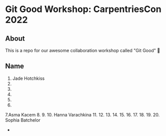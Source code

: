 # Git Good Workshop: CarpentriesCon 2022

## About 
This is a repo for our awesome collaboration workshop called "Git Good" :tada:

## Name
1. Jade Hotchkiss 
2. 
3. 
4.
5.
6.
7.Asma Kacem
8.
9.
10. Hanna Varachkina
11.
12.
13.
14.
15.
16.
17.
18.
19.
20. Sophia Batchelor

*
